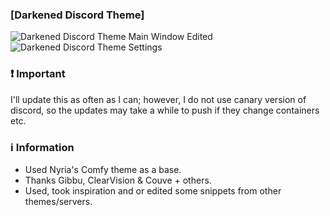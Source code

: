 ### [Darkened Discord Theme]

![Darkened Discord Theme Main Window Edited](https://user-images.githubusercontent.com/78914154/153611273-cc660596-2127-460f-b4df-2e35cec66d73.png)
![Darkened Discord Theme Settings](https://user-images.githubusercontent.com/78914154/153611286-5dda1a70-9f60-4234-ac53-cfb0f6e98d7a.png)

### ❗ Important
I'll update this as often as I can; however, I do not use canary version of discord, so the updates may take a while to push if they change containers etc.

### ℹ️ Information
* Used Nyria's Comfy theme as a base.
* Thanks Gibbu, ClearVision & Couve + others.
* Used, took inspiration and or edited some snippets from other themes/servers.
